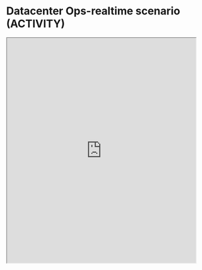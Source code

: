 # Datacenter Ops-realtime scenario (ACTIVITY)

<iframe src="https://raw.github.com/karthikeya03/IMAGES/JustMain/Datacenter%20Ops-realtime%20scenario%20(ACTIVITY).pdf" width="100%" height="600px"></iframe>

